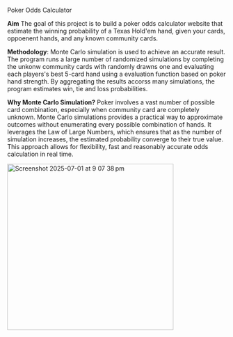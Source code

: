 Poker Odds Calculator

**Aim**
The goal of this project is to build a poker odds calculator website that estimate the winning probability of a Texas Hold'em hand, given your cards, oppoenent hands, and any known community cards.

**Methodology**:
Monte Carlo simulation is used to achieve an accurate result. The program runs a large number of randomized simulations by completing the unkonw community cards with randomly drawns one and evaluating each players's best 5-card hand using a evaluation function based on poker hand strength. By aggregating the results accorss many simulations, the program estimates win, tie and loss probabilities.

**Why Monte Carlo Simulation?**
Poker involves a vast number of possible card combination, especially when community card are completely  unknown. Monte Carlo simulations provides a practical way to approximate outcomes without enumerating every possible combination of hands. It leverages the Law of Large Numbers, which ensures that as the number of simulation increases, the estimated probability converge to their true value. This approach allows for flexibility, fast and reasonably accurate odds calculation in real time.


<img width="382" alt="Screenshot 2025-07-01 at 9 07 38 pm" src="https://github.com/user-attachments/assets/ee5ec6df-5774-4baa-9cb6-201599b3090e" />
